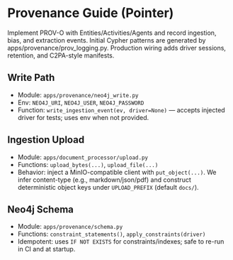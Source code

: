 # Provenance Guide (Pointer)

Implement PROV-O with Entities/Activities/Agents and record ingestion, bias, and extraction events.
Initial Cypher patterns are generated by apps/provenance/prov_logging.py.
Production wiring adds driver sessions, retention, and C2PA-style manifests.

## Write Path
- Module: `apps/provenance/neo4j_write.py`
- Env: `NEO4J_URI`, `NEO4J_USER`, `NEO4J_PASSWORD`
- Function: `write_ingestion_event(ev, driver=None)` — accepts injected driver for tests; uses env when not provided.

## Ingestion Upload
- Module: `apps/document_processor/upload.py`
- Functions: `upload_bytes(...)`, `upload_file(...)`
- Behavior: inject a MinIO-compatible client with `put_object(...)`. We infer content-type (e.g., markdown/json/pdf) and construct deterministic object keys under `UPLOAD_PREFIX` (default `docs/`).

## Neo4j Schema
- Module: `apps/provenance/schema.py`
- Functions: `constraint_statements()`, `apply_constraints(driver)`
- Idempotent: uses `IF NOT EXISTS` for constraints/indexes; safe to re-run in CI and at startup.
